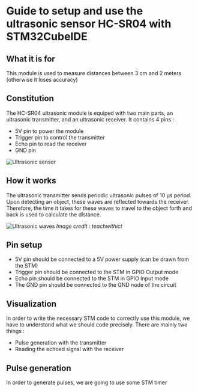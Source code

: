 # Guide to setup and use the ultrasonic sensor HC-SR04 with STM32CubeIDE

## What it is for
This module is used to measure distances between 3 cm and 2 meters (otherwise it loses accuracy)

## Constitution
The HC-SR04 ultrasonic module is equiped with two main parts, an ultrasonic transmitter, and an ultrasonic receiver. It contains 4 pins : 
- 5V pin to power the module
- Trigger pin to control the transmitter
- Echo pin to read the receiver
- GND pin

![Ultrasonic sensor](https://github.com/user-attachments/assets/e8e98ddf-b7d6-4d03-a4e9-3f3115e92b43)

## How it works
The ultrasonic transmitter sends periodic ultrasonic pulses of 10 μs period. Upon detecting an object, these waves are reflected towards the receiver. Therefore, the time it takes for these waves to travel to the object forth and back is used to calculate the distance.

![Ultrasonic waves](https://github.com/user-attachments/assets/3416a6c6-576b-4ad3-bb4c-a6a48faab96d)
*Image credit : teachwithict*

## Pin setup
- 5V pin should be connected to a 5V power supply (can be drawn from the STM)
- Trigger pin should be connected to the STM in GPIO Output mode
- Echo pin should be connected to the STM in GPIO Input mode
- The GND pin should be connected to the GND node of the circuit

## Visualization 
In order to write the necessary STM code to correctly use this module, we have to understand what we should code precisely.
There are mainly two things :
- Pulse generation with the transmitter
- Reading the echoed signal with the receiver



## Pulse generation
In order to generate pulses, we are going to use some STM timer 
